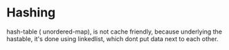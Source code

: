 # Hashing

hash-table \( unordered-map\), is not cache friendly, because underlying the hastable, it's done using linkedlist, which dont put data next to each other.





